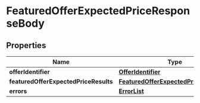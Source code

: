 # FeaturedOfferExpectedPriceResponseBody

## Properties
Name | Type | Description | Notes
------------ | ------------- | ------------- | -------------
**offerIdentifier** | [**OfferIdentifier**](OfferIdentifier.md) |  |  [optional]
**featuredOfferExpectedPriceResults** | [**FeaturedOfferExpectedPriceResultList**](FeaturedOfferExpectedPriceResultList.md) |  |  [optional]
**errors** | [**ErrorList**](ErrorList.md) |  |  [optional]
